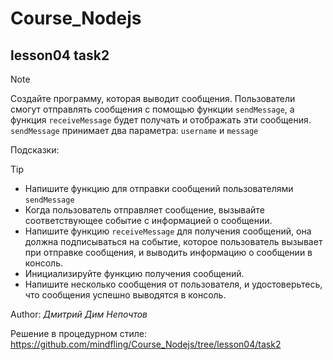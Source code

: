 # Course_Nodejs

## lesson04 task2

> [!NOTE]
> Создайте программу, которая выводит сообщения.
> Пользователи смогут отправлять сообщения с помощью функции `sendMessage`, а функция
> `receiveMessage` будет получать и отображать эти сообщения.
> `sendMessage` принимает два параметра:
> `username` и `message`

Подсказки:
> [!TIP]
>
> - Напишите функцию для отправки сообщений пользователями `sendMessage`
> - Когда пользователь отправляет сообщение, вызывайте соответствующее событие с информацией о сообщении.
> - Напишите функцию `receiveMessage` для получения сообщений, она должна подписываться на событие, которое пользователь вызывает при отправке сообщения, и выводить информацию о сообщении в консоль.
> - Инициализируйте функцию получения сообщений.
> - Напишите несколько сообщения от пользователя, и удостоверьтесь, что сообщения успешно выводятся в консоль.

Author: *Дмитрий Дим Непочтов*

Решение в процедурном стиле: <https://github.com/mindfling/Course_Nodejs/tree/lesson04/task2>
